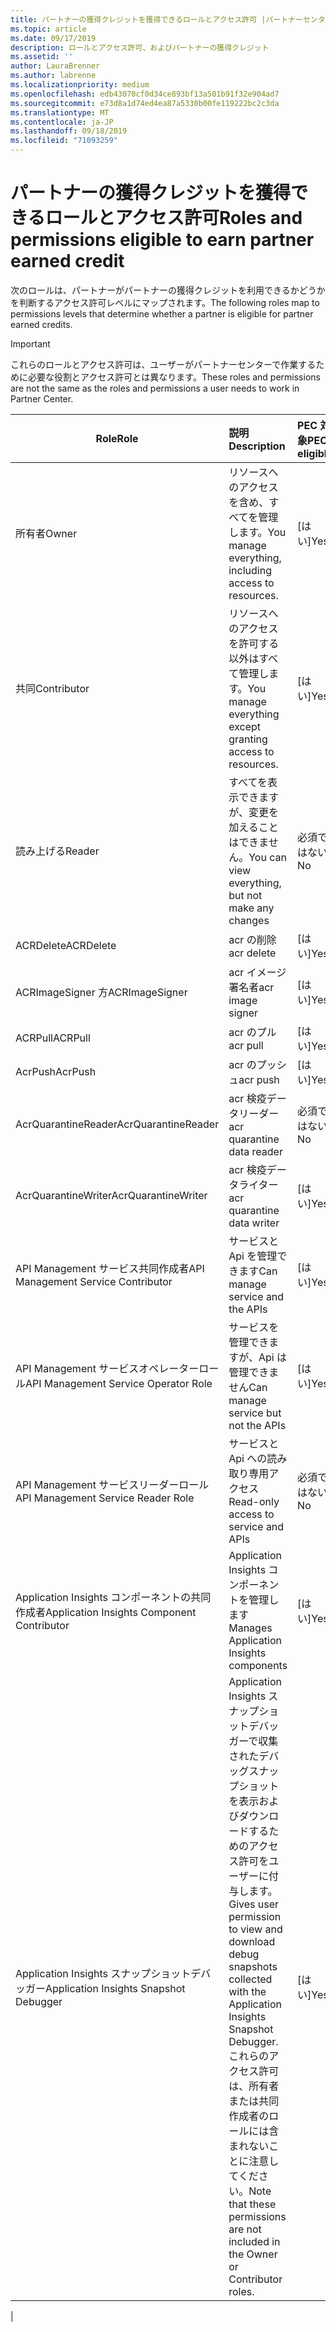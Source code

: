 ```yaml
---
title: パートナーの獲得クレジットを獲得できるロールとアクセス許可 |パートナーセンター
ms.topic: article
ms.date: 09/17/2019
description: ロールとアクセス許可、およびパートナーの獲得クレジット
ms.assetid: ''
author: LauraBrenner
ms.author: labrenne
ms.localizationpriority: medium
ms.openlocfilehash: edb43070cf0d34ce893bf13a501b91f32e904ad7
ms.sourcegitcommit: e73d8a1d74ed4ea87a5330b00fe119222bc2c3da
ms.translationtype: MT
ms.contentlocale: ja-JP
ms.lasthandoff: 09/18/2019
ms.locfileid: "71093259"
---
```

# <a name="roles-and-permissions-eligible-to-earn-partner-earned-credit"></a><span data-ttu-id="d63ea-103">パートナーの獲得クレジットを獲得できるロールとアクセス許可</span><span class="sxs-lookup"><span data-stu-id="d63ea-103">Roles and permissions eligible to earn partner earned credit</span></span>

<span data-ttu-id="d63ea-104">次のロールは、パートナーがパートナーの獲得クレジットを利用できるかどうかを判断するアクセス許可レベルにマップされます。</span><span class="sxs-lookup"><span data-stu-id="d63ea-104">The following roles map to permissions levels that determine whether a partner is eligible for partner earned credits.</span></span>

>[!Important]
><span data-ttu-id="d63ea-105">これらのロールとアクセス許可は、ユーザーがパートナーセンターで作業するために必要な役割とアクセス許可とは異なります。</span><span class="sxs-lookup"><span data-stu-id="d63ea-105">These roles and permissions are not the same as the roles and permissions a user needs to work in Partner Center.</span></span>

|<span data-ttu-id="d63ea-106">**Role**</span><span class="sxs-lookup"><span data-stu-id="d63ea-106">**Role**</span></span>   |<span data-ttu-id="d63ea-107">**説明**</span><span class="sxs-lookup"><span data-stu-id="d63ea-107">**Description**</span></span>   |<span data-ttu-id="d63ea-108">**PEC 対象**</span><span class="sxs-lookup"><span data-stu-id="d63ea-108">**PEC eligible**</span></span>   |
|-----------------|:------------------|:--------------|
|<span data-ttu-id="d63ea-109">所有者</span><span class="sxs-lookup"><span data-stu-id="d63ea-109">Owner</span></span>  |<span data-ttu-id="d63ea-110">リソースへのアクセスを含め、すべてを管理します。</span><span class="sxs-lookup"><span data-stu-id="d63ea-110">You manage everything, including access to resources.</span></span>|<span data-ttu-id="d63ea-111">[はい]</span><span class="sxs-lookup"><span data-stu-id="d63ea-111">Yes</span></span>|
|<span data-ttu-id="d63ea-112">共同</span><span class="sxs-lookup"><span data-stu-id="d63ea-112">Contributor</span></span> |<span data-ttu-id="d63ea-113">リソースへのアクセスを許可する以外はすべて管理します。</span><span class="sxs-lookup"><span data-stu-id="d63ea-113">You manage everything except granting access to resources.</span></span>|<span data-ttu-id="d63ea-114">[はい]</span><span class="sxs-lookup"><span data-stu-id="d63ea-114">Yes</span></span>|
|<span data-ttu-id="d63ea-115">読み上げる</span><span class="sxs-lookup"><span data-stu-id="d63ea-115">Reader</span></span>|<span data-ttu-id="d63ea-116">すべてを表示できますが、変更を加えることはできません。</span><span class="sxs-lookup"><span data-stu-id="d63ea-116">You can view everything, but not make any changes</span></span>|<span data-ttu-id="d63ea-117">必須ではない</span><span class="sxs-lookup"><span data-stu-id="d63ea-117">No</span></span>|
|<span data-ttu-id="d63ea-118">ACRDelete</span><span class="sxs-lookup"><span data-stu-id="d63ea-118">ACRDelete</span></span>|<span data-ttu-id="d63ea-119">acr の削除</span><span class="sxs-lookup"><span data-stu-id="d63ea-119">acr delete</span></span>|<span data-ttu-id="d63ea-120">[はい]</span><span class="sxs-lookup"><span data-stu-id="d63ea-120">Yes</span></span>|
|<span data-ttu-id="d63ea-121">ACRImageSigner 方</span><span class="sxs-lookup"><span data-stu-id="d63ea-121">ACRImageSigner</span></span>|<span data-ttu-id="d63ea-122">acr イメージ署名者</span><span class="sxs-lookup"><span data-stu-id="d63ea-122">acr image signer</span></span>|<span data-ttu-id="d63ea-123">[はい]</span><span class="sxs-lookup"><span data-stu-id="d63ea-123">Yes</span></span>|
|<span data-ttu-id="d63ea-124">ACRPull</span><span class="sxs-lookup"><span data-stu-id="d63ea-124">ACRPull</span></span>|<span data-ttu-id="d63ea-125">acr のプル</span><span class="sxs-lookup"><span data-stu-id="d63ea-125">acr pull</span></span>|<span data-ttu-id="d63ea-126">[はい]</span><span class="sxs-lookup"><span data-stu-id="d63ea-126">Yes</span></span>|
|<span data-ttu-id="d63ea-127">AcrPush</span><span class="sxs-lookup"><span data-stu-id="d63ea-127">AcrPush</span></span>|<span data-ttu-id="d63ea-128">acr のプッシュ</span><span class="sxs-lookup"><span data-stu-id="d63ea-128">acr push</span></span>|<span data-ttu-id="d63ea-129">[はい]</span><span class="sxs-lookup"><span data-stu-id="d63ea-129">Yes</span></span>|
|<span data-ttu-id="d63ea-130">AcrQuarantineReader</span><span class="sxs-lookup"><span data-stu-id="d63ea-130">AcrQuarantineReader</span></span>|<span data-ttu-id="d63ea-131">acr 検疫データリーダー</span><span class="sxs-lookup"><span data-stu-id="d63ea-131">acr quarantine data reader</span></span>|<span data-ttu-id="d63ea-132">必須ではない</span><span class="sxs-lookup"><span data-stu-id="d63ea-132">No</span></span>|
|<span data-ttu-id="d63ea-133">AcrQuarantineWriter</span><span class="sxs-lookup"><span data-stu-id="d63ea-133">AcrQuarantineWriter</span></span>| <span data-ttu-id="d63ea-134">acr 検疫データライター</span><span class="sxs-lookup"><span data-stu-id="d63ea-134">acr quarantine data writer</span></span>|<span data-ttu-id="d63ea-135">[はい]</span><span class="sxs-lookup"><span data-stu-id="d63ea-135">Yes</span></span>|
|<span data-ttu-id="d63ea-136">API Management サービス共同作成者</span><span class="sxs-lookup"><span data-stu-id="d63ea-136">API Management Service Contributor</span></span>|<span data-ttu-id="d63ea-137">サービスと Api を管理できます</span><span class="sxs-lookup"><span data-stu-id="d63ea-137">Can manage service and the APIs</span></span>|<span data-ttu-id="d63ea-138">[はい]</span><span class="sxs-lookup"><span data-stu-id="d63ea-138">Yes</span></span>|
|<span data-ttu-id="d63ea-139">API Management サービスオペレーターロール</span><span class="sxs-lookup"><span data-stu-id="d63ea-139">API Management Service Operator Role</span></span>|<span data-ttu-id="d63ea-140">サービスを管理できますが、Api は管理できません</span><span class="sxs-lookup"><span data-stu-id="d63ea-140">Can manage service but not the APIs</span></span>|<span data-ttu-id="d63ea-141">[はい]</span><span class="sxs-lookup"><span data-stu-id="d63ea-141">Yes</span></span>|
|<span data-ttu-id="d63ea-142">API Management サービスリーダーロール</span><span class="sxs-lookup"><span data-stu-id="d63ea-142">API Management Service Reader Role</span></span>|<span data-ttu-id="d63ea-143">サービスと Api への読み取り専用アクセス</span><span class="sxs-lookup"><span data-stu-id="d63ea-143">Read-only access to service and APIs</span></span>|<span data-ttu-id="d63ea-144">必須ではない</span><span class="sxs-lookup"><span data-stu-id="d63ea-144">No</span></span>|
|<span data-ttu-id="d63ea-145">Application Insights コンポーネントの共同作成者</span><span class="sxs-lookup"><span data-stu-id="d63ea-145">Application Insights Component Contributor</span></span>|<span data-ttu-id="d63ea-146">Application Insights コンポーネントを管理します</span><span class="sxs-lookup"><span data-stu-id="d63ea-146">Manages Application Insights components</span></span>|<span data-ttu-id="d63ea-147">[はい]</span><span class="sxs-lookup"><span data-stu-id="d63ea-147">Yes</span></span>|
|<span data-ttu-id="d63ea-148">Application Insights スナップショットデバッガー</span><span class="sxs-lookup"><span data-stu-id="d63ea-148">Application Insights Snapshot Debugger</span></span>|<span data-ttu-id="d63ea-149">Application Insights スナップショットデバッガーで収集されたデバッグスナップショットを表示およびダウンロードするためのアクセス許可をユーザーに付与します。</span><span class="sxs-lookup"><span data-stu-id="d63ea-149">Gives user permission to view and download debug snapshots collected with the Application Insights Snapshot Debugger.</span></span> <span data-ttu-id="d63ea-150">これらのアクセス許可は、所有者または共同作成者のロールには含まれないことに注意してください。</span><span class="sxs-lookup"><span data-stu-id="d63ea-150">Note that these permissions are not included in the Owner or Contributor roles.</span></span>|<span data-ttu-id="d63ea-151">[はい]</span><span class="sxs-lookup"><span data-stu-id="d63ea-151">Yes</span></span>|
|